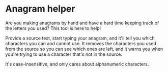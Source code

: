 # Anagram helper

Are you making anagrams by hand and have a hard time keeping track of the letters you used? This tool is here to help!

Provide a source text, start typing your anagram, and it'll tell you which characters you can and cannot use. It removes the characters you used from the source so you can see which ones are left, and it warns you when you're trying to use a character that's not in the source.

It's case-insensitive, and only cares about alphanumeric characters.
